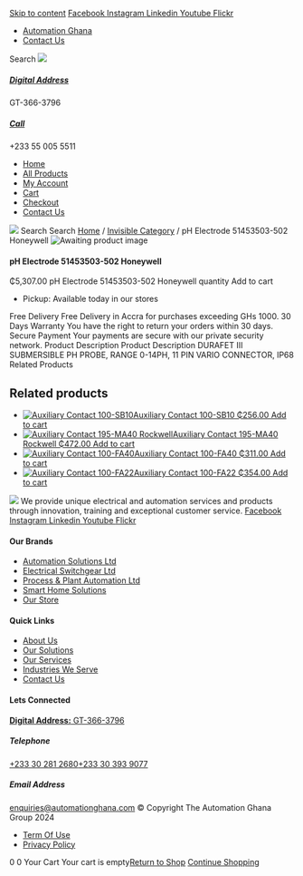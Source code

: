 [Skip to content](https://store.automationghana.com/product/ph-electrode-51453503-502-honeywell/#content)
[ Facebook ](https://www.facebook.com/automationgh/) [ Instagram ](https://www.instagram.com/automationgh/) [ Linkedin ](https://www.linkedin.com/company/the-automation-ghana-limited/) [ Youtube ](https://www.youtube.com/channel/UCurrRDUSm5oIW39VXjn1u0w) [ Flickr ](https://www.flickr.com/photos/181794037@N07/)
  * [ Automation Ghana ](https://automationghana.com)
  * [ Contact Us ](https://store.automationghana.com/contact/)


Search
[ ![](https://store.automationghana.com/wp-content/uploads/2024/04/Website-TAGG-Logo-BLUE.png) ](https://store.automationghana.com/)
[ ](https://maps.app.goo.gl/m4xeaagWCNbLk4jM6)
#####  [ Digital Address ](https://maps.app.goo.gl/m4xeaagWCNbLk4jM6)
GT-366-3796 
[ ](tel:+233550055511)
#####  [ Call ](tel:+233550055511)
+233 55 005 5511 
  * [Home](https://store.automationghana.com/)
  * [All Products](https://store.automationghana.com/shop/)
  * [My Account](https://store.automationghana.com/my-account/)
  * [Cart](https://store.automationghana.com/cart/)
  * [Checkout](https://store.automationghana.com/checkout/)
  * [Contact Us](https://store.automationghana.com/contact/)


[![](https://store.automationghana.com/wp-content/uploads/2024/04/AutomationGhana_logo_white.png)](https://store.automationghana.com)
Search
Search
[Home](https://store.automationghana.com) / [Invisible Category](https://store.automationghana.com/product-category/invisible-category/) / pH Electrode 51453503-502 Honeywell
![Awaiting product image](https://store.automationghana.com/wp-content/uploads/woocommerce-placeholder-600x600.png)
####  pH Electrode 51453503-502 Honeywell 
₵5,307.00
pH Electrode 51453503-502 Honeywell quantity
Add to cart
  * Pickup: Available today in our stores


Free Delivery 
Free Delivery in Accra for purchases exceeding GHs 1000. 
30 Days Warranty 
You have the right to return your orders within 30 days. 
Secure Payment 
Your payments are secure with our private security network. 
Product Description
Product Description
DURAFET III SUBMERSIBLE PH PROBE, RANGE 0-14PH, 11 PIN VARIO CONNECTOR, IP68
Related Products 
## Related products
  * [![Auxiliary Contact 100-SB10](https://store.automationghana.com/wp-content/uploads/2020/11/Auxilliary-Contact-300x300.jpg)Auxiliary Contact 100-SB10 ₵256.00 ](https://store.automationghana.com/product/auxiliary-contact-100-sb10/)
[Add to cart](https://store.automationghana.com/product/ph-electrode-51453503-502-honeywell/?add-to-cart=2952)
  * [![Auxiliary Contact 195-MA40 Rockwell](https://store.automationghana.com/wp-content/uploads/2020/11/195-MA40.jpg)Auxiliary Contact 195-MA40 Rockwell ₵472.00 ](https://store.automationghana.com/product/auxiliary-contact-195-ma40/)
[Add to cart](https://store.automationghana.com/product/ph-electrode-51453503-502-honeywell/?add-to-cart=2944)
  * [![Auxiliary Contact 100-FA40](https://store.automationghana.com/wp-content/uploads/2020/11/100-FA40.jpg)Auxiliary Contact 100-FA40 ₵311.00 ](https://store.automationghana.com/product/auxiliary-contact-100-fa40-rockwell/)
[Add to cart](https://store.automationghana.com/product/ph-electrode-51453503-502-honeywell/?add-to-cart=2939)
  * [![Auxiliary Contact 100-FA22](https://store.automationghana.com/wp-content/uploads/2020/11/100-FA22-e1624027345370.jpg)Auxiliary Contact 100-FA22 ₵354.00 ](https://store.automationghana.com/product/auxiliary-contact-100-fa22-rockwell/)
[Add to cart](https://store.automationghana.com/product/ph-electrode-51453503-502-honeywell/?add-to-cart=2935)


![](https://store.automationghana.com/wp-content/uploads/2024/04/AutomationGhana_logo_white.png)
We provide unique electrical and automation services and products through innovation, training and exceptional customer service.
[ Facebook ](https://www.facebook.com/automationgh/) [ Instagram ](https://www.instagram.com/automationgh/) [ Linkedin ](https://www.linkedin.com/company/the-automation-ghana-limited/) [ Youtube ](https://www.youtube.com/channel/UCurrRDUSm5oIW39VXjn1u0w) [ Flickr ](https://www.flickr.com/photos/181794037@N07/)
#### Our Brands
  * [ Automation Solutions Ltd ](https://store.automationghana.com/product/ph-electrode-51453503-502-honeywell/)
  * [ Electrical Switchgear Ltd ](https://store.automationghana.com/product/ph-electrode-51453503-502-honeywell/)
  * [ Process & Plant Automation Ltd ](https://store.automationghana.com/product/ph-electrode-51453503-502-honeywell/)
  * [ Smart Home Solutions ](https://store.automationghana.com/product/ph-electrode-51453503-502-honeywell/)
  * [ Our Store ](https://store.automationghana.com/product/ph-electrode-51453503-502-honeywell/)


#### Quick Links
  * [ About Us ](https://store.automationghana.com/product/ph-electrode-51453503-502-honeywell/)
  * [ Our Solutions ](https://store.automationghana.com/product/ph-electrode-51453503-502-honeywell/)
  * [ Our Services ](https://store.automationghana.com/product/ph-electrode-51453503-502-honeywell/)
  * [ Industries We Serve ](https://store.automationghana.com/product/ph-electrode-51453503-502-honeywell/)
  * [ Contact Us ](https://store.automationghana.com/product/ph-electrode-51453503-502-honeywell/)


#### Lets Connected
[**Digital Address:** GT-366-3796](https://maps.app.goo.gl/m4xeaagWCNbLk4jM6)
#####  Telephone 
[ +233 30 281 2680](tel:+233302812680)[+233 30 393 9077](https://store.automationghana.com/product/ph-electrode-51453503-502-honeywell/+233303939077)
#####  Email Address 
enquiries@automationghana.com 
© Copyright The Automation Ghana Group 2024
  * [ Term Of Use ](https://store.automationghana.com/product/ph-electrode-51453503-502-honeywell/)
  * [ Privacy Policy ](https://store.automationghana.com/product/ph-electrode-51453503-502-honeywell/)


0
0
Your Cart
Your cart is empty[Return to Shop](https://store.automationghana.com/shop/)
[Continue Shopping](https://store.automationghana.com/product/ph-electrode-51453503-502-honeywell/)
